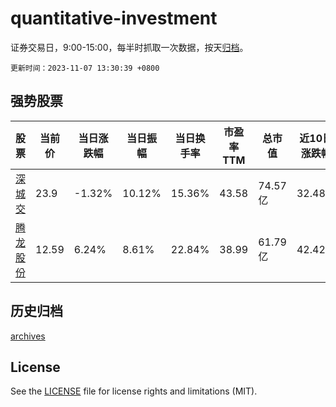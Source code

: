 # quantitative-investment

证券交易日，9:00-15:00，每半时抓取一次数据，按天[归档](archives)。

`更新时间：2023-11-07 13:30:39 +0800`

## 强势股票

|股票|当前价|当日涨跌幅|当日振幅|当日换手率|市盈率TTM|总市值|近10日涨跌幅|
|----|----|----|----|----|----|----|----|
|[深城交](https://xueqiu.com/S/SZ301091)|23.9|-1.32%|10.12%|15.36%|43.58|74.57亿|32.48%|
|[腾龙股份](https://xueqiu.com/S/SH603158)|12.59|6.24%|8.61%|22.84%|38.99|61.79亿|42.42%|

## 历史归档

[archives](archives)

## License

See the [LICENSE](LICENSE) file for license rights and limitations (MIT).